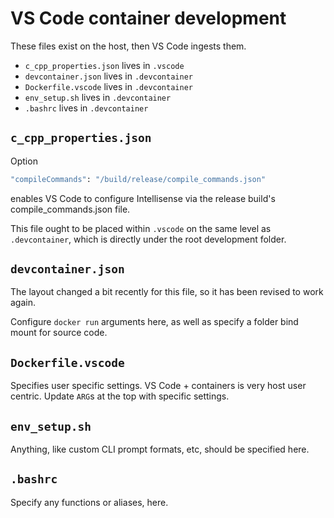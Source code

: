 # VS Code container development

These files exist on the host, then VS Code ingests them.

- `c_cpp_properties.json` lives in `.vscode`
- `devcontainer.json` lives in `.devcontainer`
- `Dockerfile.vscode` lives in `.devcontainer`
- `env_setup.sh` lives in `.devcontainer`
- `.bashrc` lives in `.devcontainer`

## `c_cpp_properties.json`

Option

```bash
"compileCommands": "/build/release/compile_commands.json"
```

enables VS Code to configure Intellisense via the release build's compile_commands.json file.

This file ought to be placed within `.vscode` on the same level as `.devcontainer`, which is directly under the root development folder. 

## `devcontainer.json`

The layout changed a bit recently for this file, so it has been revised to work again.

Configure `docker run` arguments here, as well as specify a folder bind mount for source code.

## `Dockerfile.vscode`

Specifies user specific settings.  VS Code + containers is very host user centric.  Update `ARG`s at the top with specific settings.

## `env_setup.sh`

Anything, like custom CLI prompt formats, etc, should be specified here.

## `.bashrc`

Specify any functions or aliases, here.